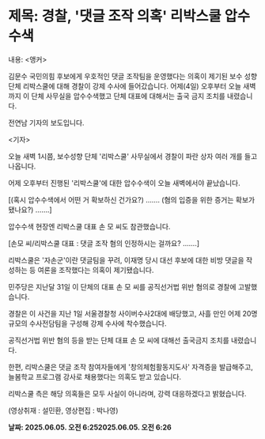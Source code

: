 # **제목: 경찰, '댓글 조작 의혹' 리박스쿨 압수수색**

  내용: <앵커>

김문수 국민의힘 후보에게 우호적인 댓글 조작팀을 운영했다는 의혹이 제기된 보수 성향 단체 리박스쿨에 대해 경찰이 강제 수사에 들어갔습니다. 어제(4일) 오후부터 오늘 새벽까지 이 단체 사무실을 압수수색했고 단체 대표에 대해서는 출국 금지 조치를 내렸습니다.

전연남 기자의 보도입니다. 

<기자>

오늘 새벽 1시쯤, 보수성향 단체 '리박스쿨' 사무실에서 경찰이 파란 상자 여러 개를 들고 나옵니다.

어제 오후부터 진행된 '리박스쿨'에 대한 압수수색이 오늘 새벽에서야 끝났습니다.

[(혹시 압수수색에서 어떤 거 확보하신 건가요?) ……. (혐의 입증을 위한 증거는 확보가 됐나요?) …….]

압수수색 현장엔 리박스쿨 대표 손 모 씨도 참관했습니다.

[손모 씨/리박스쿨 대표 : 댓글 조작 혐의 인정하시는 걸까요? …….]

리박스쿨은 '자손군'이란 댓글팀을 꾸려, 이재명 당시 대선 후보에 대한 비방 댓글을 작성하는 등 여론을 조작했다는 의혹이 제기됐습니다.

민주당은 지난달 31일 이 단체의 대표 손 모 씨를 공직선거법 위반 혐의로 경찰에 고발했습니다.

경찰은 이 사건을 지난 1일 서울경찰청 사이버수사2대에 배당했고, 사흘 만인 어제 20명 규모의 수사전담팀을 구성해 강제 수사에 착수했습니다.

공직선거법 위반 혐의 등을 받는 단체 대표 손 모 씨에 대해선 출국금지 조치를 내렸습니다.

한편, 리박스쿨은 댓글 조작 참여자들에게 '창의체험활동지도사' 자격증을 발급해주고, 늘봄학교 프로그램 강사로 채용했다는 의혹도 받고 있습니다.

리박스쿨 측은 해당 의혹들은 모두 사실이 아니라며, 강력 대응하겠다고 밝혔습니다.

(영상취재 : 설민환, 영상편집 : 박나영)

  **날짜: 2025.06.05. 오전 6:252025.06.05. 오전 6:26**